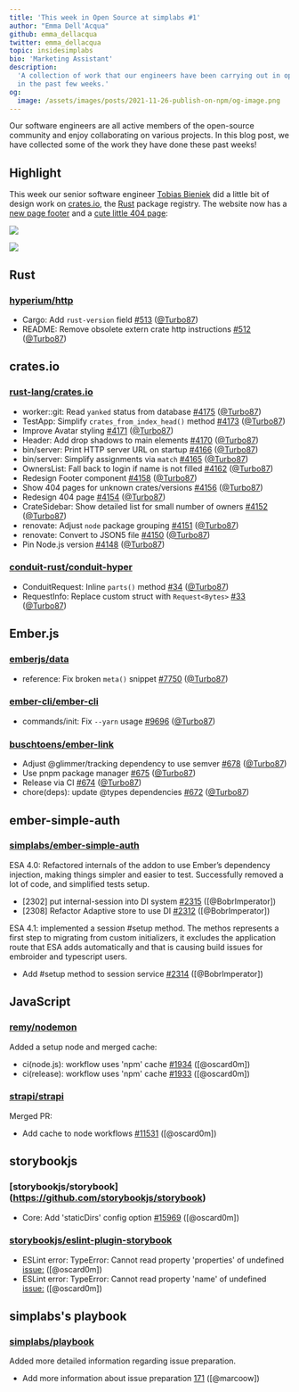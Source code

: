 ```yaml
---
title: 'This week in Open Source at simplabs #1'
author: "Emma Dell'Acqua"
github: emma_dellacqua
twitter: emma_dellacqua
topic: insidesimplabs
bio: 'Marketing Assistant'
description:
  'A collection of work that our engineers have been carrying out in open-source
  in the past few weeks.'
og:
  image: /assets/images/posts/2021-11-26-publish-on-npm/og-image.png
---
```


Our software engineers are all active members of the open-source community and
enjoy collaborating on various projects. In this blog post, we have collected
some of the work they have done these past weeks!

<!--break-->

## Highlight

This week our senior software engineer [Tobias Bieniek] did a little bit of
design work on [crates.io], the [Rust] package registry. The website now has a
[new page footer](https://github.com/rust-lang/crates.io/pull/4158) and a
[cute little 404 page](https://github.com/rust-lang/crates.io/pull/4154):

![](https://user-images.githubusercontent.com/141300/141307167-e3fd2914-064f-4076-b415-fc12a8f8bcbe.png)

![](https://user-images.githubusercontent.com/141300/141186277-0706150c-86ca-4fa1-8114-03f9bd900df7.png)

## Rust

### [hyperium/http](https://github.com/hyperium/http)

- Cargo: Add `rust-version` field
  [#513](https://github.com/hyperium/http/pull/513) ([@Turbo87])
- README: Remove obsolete extern crate http instructions
  [#512](https://github.com/hyperium/http/pull/512) ([@Turbo87])

## crates.io

### [rust-lang/crates.io](https://github.com/rust-lang/crates.io)

- worker::git: Read `yanked` status from database
  [#4175](https://github.com/rust-lang/crates.io/pull/4175) ([@Turbo87])
- TestApp: Simplify `crates_from_index_head()` method
  [#4173](https://github.com/rust-lang/crates.io/pull/4173) ([@Turbo87])
- Improve Avatar styling
  [#4171](https://github.com/rust-lang/crates.io/pull/4171) ([@Turbo87])
- Header: Add drop shadows to main elements
  [#4170](https://github.com/rust-lang/crates.io/pull/4170) ([@Turbo87])
- bin/server: Print HTTP server URL on startup
  [#4166](https://github.com/rust-lang/crates.io/pull/4166) ([@Turbo87])
- bin/server: Simplify assignments via `match`
  [#4165](https://github.com/rust-lang/crates.io/pull/4165) ([@Turbo87])
- OwnersList: Fall back to login if name is not filled
  [#4162](https://github.com/rust-lang/crates.io/pull/4162) ([@Turbo87])
- Redesign Footer component
  [#4158](https://github.com/rust-lang/crates.io/pull/4158) ([@Turbo87])
- Show 404 pages for unknown crates/versions
  [#4156](https://github.com/rust-lang/crates.io/pull/4156) ([@Turbo87])
- Redesign 404 page [#4154](https://github.com/rust-lang/crates.io/pull/4154)
  ([@Turbo87])
- CrateSidebar: Show detailed list for small number of owners
  [#4152](https://github.com/rust-lang/crates.io/pull/4152) ([@Turbo87])
- renovate: Adjust `node` package grouping
  [#4151](https://github.com/rust-lang/crates.io/pull/4151) ([@Turbo87])
- renovate: Convert to JSON5 file
  [#4150](https://github.com/rust-lang/crates.io/pull/4150) ([@Turbo87])
- Pin Node.js version [#4148](https://github.com/rust-lang/crates.io/pull/4148)
  ([@Turbo87])

### [conduit-rust/conduit-hyper](https://github.com/conduit-rust/conduit-hyper)

- ConduitRequest: Inline `parts()` method
  [#34](https://github.com/conduit-rust/conduit-hyper/pull/34) ([@Turbo87])
- RequestInfo: Replace custom struct with `Request<Bytes>`
  [#33](https://github.com/conduit-rust/conduit-hyper/pull/33) ([@Turbo87])

## Ember.js

### [emberjs/data](https://github.com/emberjs/data)

- reference: Fix broken `meta()` snippet
  [#7750](https://github.com/emberjs/data/pull/7750) ([@Turbo87])

### [ember-cli/ember-cli](https://github.com/ember-cli/ember-cli)

- commands/init: Fix `--yarn` usage
  [#9696](https://github.com/ember-cli/ember-cli/pull/9696) ([@Turbo87])

### [buschtoens/ember-link](https://github.com/buschtoens/ember-link)

- Adjust @glimmer/tracking dependency to use semver
  [#678](https://github.com/buschtoens/ember-link/pull/678) ([@Turbo87])
- Use pnpm package manager
  [#675](https://github.com/buschtoens/ember-link/pull/675) ([@Turbo87])
- Release via CI [#674](https://github.com/buschtoens/ember-link/pull/674)
  ([@Turbo87])
- chore(deps): update @types dependencies
  [#672](https://github.com/buschtoens/ember-link/pull/672) ([@Turbo87])

[hyperium/http]: https://github.com/hyperium/http/
[rust-lang/crates.io]: https://github.com/rust-lang/crates.io/
[conduit-rust/conduit-hyper]: https://github.com/conduit-rust/conduit-hyper/
[emberjs/data]: https://github.com/emberjs/data/
[ember-cli/ember-cli]: https://github.com/ember-cli/ember-cli/
[tobias bieniek]: https://github.com/Turbo87/
[crates.io]: https://crates.io/
[rust]: https://rust-lang.org/
[@turbo87]: https://github.com/Turbo87/
[contact]: https://simplabs.com/contact/

## ember-simple-auth

### [simplabs/ember-simple-auth](https://github.com/simplabs/ember-simple-auth)

ESA 4.0: Refactored internals of the addon to use Ember’s dependency injection,
making things simpler and easier to test. Successfully removed a lot of code,
and simplified tests setup.

- [2302] put internal-session into DI system
  [#2315](https://github.com/simplabs/ember-simple-auth/pull/2315)
  ([@BobrImperator])
- [2308] Refactor Adaptive store to use DI
  [#2312](https://github.com/simplabs/ember-simple-auth/pull/2312)
  ([@BobrImperator])

ESA 4.1: implemented a session #setup method. The methos represents a first step
to migrating from custom initializers, it excludes the application route that
ESA adds automatically and that is causing build issues for embroider and
typescript users.

- Add #setup method to session service
  [#2314](https://github.com/simplabs/ember-simple-auth/issues/2314)
  ([@BobrImperator])

## JavaScript

### [remy/nodemon](https://github.com/remy/nodemon)

Added a setup node and merged cache:

- ci(node.js): workflow uses 'npm' cache
  [#1934](https://github.com/remy/nodemon/pull/1934) ([@oscard0m])
- ci(release): workflow uses 'npm' cache
  [#1933](https://github.com/remy/nodemon/pull/1933) ([@oscard0m])

### [strapi/strapi](https://github.com/strapi/strapi)

Merged PR:

- Add cache to node workflows
  [#11531](https://github.com/strapi/strapi/pull/11531) ([@oscard0m])

## storybookjs

### [storybookjs/storybook] (https://github.com/storybookjs/storybook)

- Core: Add 'staticDirs' config option
  [#15969](https://github.com/storybookjs/storybook/pull/15969) ([@oscard0m])

### [storybookjs/eslint-plugin-storybook](https://github.com/storybookjs/eslint-plugin-storybook)

- ESLint error: TypeError: Cannot read property 'properties' of undefined
  [issue:](https://github.com/storybookjs/eslint-plugin-storybook/issues/5)
  ([@oscard0m])
- ESLint error: TypeError: Cannot read property 'name' of undefined
  [issue:](https://github.com/storybookjs/eslint-plugin-storybook/issues/7)
  ([@oscard0m])

## simplabs's playbook

### [simplabs/playbook](https://github.com/simplabs/playbook)

Added more detailed information regarding issue preparation.

- Add more information about issue preparation
  [171](https://github.com/simplabs/playbook/pull/171) ([@marcoow])
